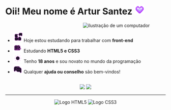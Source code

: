 # Oii! Meu nome é Artur Santez <img src="gifs/heart.gif" alt="Heart" width="32" height="32">

<div>
   <img src="https://raw.githubusercontent.com/MicaelliMedeiros/micaellimedeiros/master/image/computer-illustration.png" alt="ilustração de um computador" width="260px" align="right">
</div>

<br>

- <img src="gifs/Integration.gif" alt="Integration" width="30" height="30">  Hoje estou estudando para trabalhar com **front-end** 
- <img src="gifs/Research.gif" alt="Research" width="30" height="30"> Estudando **HTML5 e CSS3**
- <img src="gifs/Sun.gif" alt="Sun" width="30" height="30"> Tenho **18 anos** e sou novato no mundo da programação
- <img src="gifs/chat.gif" alt="Chat" width="30" height="30"> Qualquer **ajuda ou conselho** são bem-vindos!

<br>

<div align="center">
    <img height="150em" src="https://github-readme-stats.vercel.app/api?username=ArturSantez&show_icons=true&theme=omni&hide=prs,stars&locale=pt-br&count_private=true"/>
    <img  height="150em" src="https://github-readme-stats.vercel.app/api/top-langs/?username=ArturSantez&theme=omni&locale=pt-br&count_private=true"/>
</div>

---

<div align="center">
    <img src="https://cdn.jsdelivr.net/gh/devicons/devicon@latest/icons/html5/html5-plain-wordmark.svg" alt="Logo HTML5" width="80"/>
    <img src="https://cdn.jsdelivr.net/gh/devicons/devicon@latest/icons/css3/css3-plain-wordmark.svg" alt="Logo CSS3" width="80"/>
</div>  
